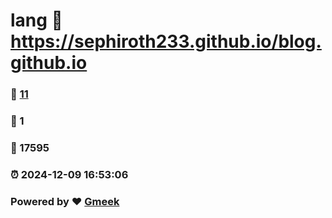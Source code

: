 # lang :link: https://sephiroth233.github.io/blog.github.io 
### :page_facing_up: [11](https://sephiroth233.github.io/blog.github.io/tag.html) 
### :speech_balloon: 1 
### :hibiscus: 17595 
### :alarm_clock: 2024-12-09 16:53:06 
### Powered by :heart: [Gmeek](https://github.com/Meekdai/Gmeek)

